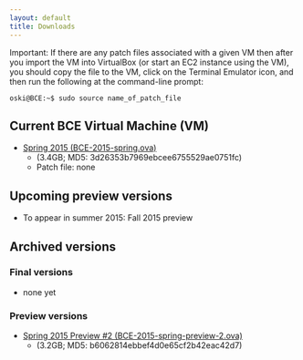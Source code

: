 ```yaml
---
layout: default
title: Downloads
---
```


Important: If there are any patch files associated with a given VM then after you import the VM into VirtualBox (or start an EC2 instance using the VM), you should copy the file to the VM, click on the Terminal Emulator icon, and then run the following at the command-line prompt:

    oski@BCE:~$ sudo source name_of_patch_file

## Current BCE Virtual Machine (VM)

  - [Spring 2015 (BCE-2015-spring.ova)](https://berkeley.box.com/s/2g9x9c3q7qwhb9e4trwc) 
    - (3.4GB; MD5: 3d26353b7969ebcee6755529ae0751fc)
    - Patch file: none

## Upcoming preview versions

  - To appear in summer 2015: Fall 2015 preview

## Archived versions 

### Final versions

  - none yet

### Preview versions

  - [Spring 2015 Preview #2 (BCE-2015-spring-preview-2.ova)](https://berkeley.box.com/s/a4736ybkl7emdmnleu6f) 
    - (3.2GB; MD5: b6062814ebbef4d0e65cf2b42eac42d7)
